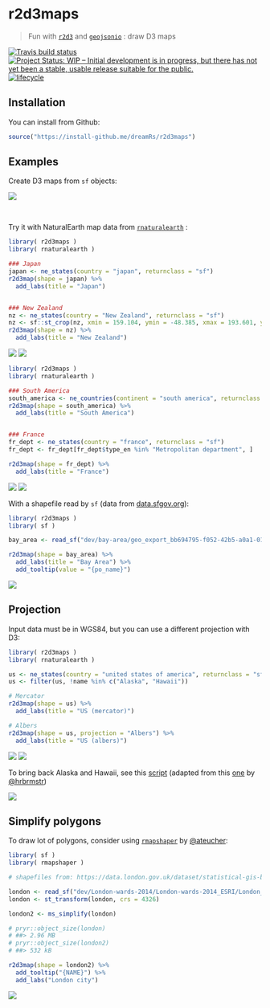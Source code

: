 # r2d3maps

> Fun with [`r2d3`](https://github.com/rstudio/r2d3) and [`geojsonio`](https://github.com/ropensci/geojsonio) : draw D3 maps

[![Travis build status](https://travis-ci.org/dreamRs/r2d3maps.svg?branch=master)](https://travis-ci.org/dreamRs/r2d3maps)
[![Project Status: WIP – Initial development is in progress, but there has not yet been a stable, usable release suitable for the public.](http://www.repostatus.org/badges/latest/wip.svg)](http://www.repostatus.org/#wip)
[![lifecycle](https://img.shields.io/badge/lifecycle-experimental-orange.svg)](https://www.tidyverse.org/lifecycle/#experimental)


## Installation

You can install from Github:

```r
source("https://install-github.me/dreamRs/r2d3maps")
```

## Examples

Create D3 maps from `sf` objects:

![](img/africa_water_access.png)


<br>

Try it with NaturalEarth map data from [`rnaturalearth`](https://github.com/ropenscilabs/rnaturalearth) :

```r
library( r2d3maps )
library( rnaturalearth )

### Japan
japan <- ne_states(country = "japan", returnclass = "sf")
r2d3map(shape = japan) %>%
  add_labs(title = "Japan")


### New Zealand
nz <- ne_states(country = "New Zealand", returnclass = "sf")
nz <- sf::st_crop(nz, xmin = 159.104, ymin = -48.385, xmax = 193.601, ymax = -33.669)
r2d3map(shape = nz) %>%
  add_labs(title = "New Zealand")
```

![](img/japan.png)
![](img/new_zealand.png)



```r
library( r2d3maps )
library( rnaturalearth )

### South America
south_america <- ne_countries(continent = "south america", returnclass = "sf")
r2d3map(shape = south_america) %>%
  add_labs(title = "South America")


### France
fr_dept <- ne_states(country = "france", returnclass = "sf")
fr_dept <- fr_dept[fr_dept$type_en %in% "Metropolitan department", ]

r2d3map(shape = fr_dept) %>%
  add_labs(title = "France")
```

![](img/south_america.png)
![](img/france.png)


With a shapefile read by `sf` (data from [data.sfgov.org](https://data.sfgov.org/Geographic-Locations-and-Boundaries/Bay-Area-ZIP-Codes/u5j3-svi6)):

```r
library( r2d3maps )
library( sf )

bay_area <- read_sf("dev/bay-area/geo_export_bb694795-f052-42b5-a0a1-01db0b2d41a6.shp")

r2d3map(shape = bay_area) %>%
  add_labs(title = "Bay Area") %>%
  add_tooltip(value = "{po_name}")
```

![](img/bay_area.png)



## Projection

Input data must be in WGS84, but you can use a different projection with D3:

```r
library( r2d3maps )
library( rnaturalearth )

us <- ne_states(country = "united states of america", returnclass = "sf")
us <- filter(us, !name %in% c("Alaska", "Hawaii"))

# Mercator
r2d3map(shape = us) %>%
  add_labs(title = "US (mercator)")

# Albers
r2d3map(shape = us, projection = "Albers") %>%
  add_labs(title = "US (albers)")
```

![](img/us_mercator.png)
![](img/us_albers.png)


To bring back Alaska and Hawaii, see this [script](https://github.com/dreamRs/r2d3maps/blob/master/dev/us.R) (adapted from this [one](https://rud.is/b/2014/11/16/moving-the-earth-well-alaska-hawaii-with-r/) by [@hrbrmstr](https://github.com/hrbrmstr))


![](img/usaea_albers.png)



## Simplify polygons

To draw lot of polygons, consider using [`rmapshaper`](https://github.com/ateucher/rmapshaper) by [@ateucher](https://github.com/ateucher):


```r
library( sf )
library( rmapshaper )

# shapefiles from: https://data.london.gov.uk/dataset/statistical-gis-boundary-files-london

london <- read_sf("dev/London-wards-2014/London-wards-2014_ESRI/London_Ward.shp")
london <- st_transform(london, crs = 4326)

london2 <- ms_simplify(london)

# pryr::object_size(london)
# ##> 2.96 MB
# pryr::object_size(london2)
# ##> 532 kB

r2d3map(shape = london2) %>%
  add_tooltip("{NAME}") %>%
  add_labs("London city")
```

![](img/london.gif)



